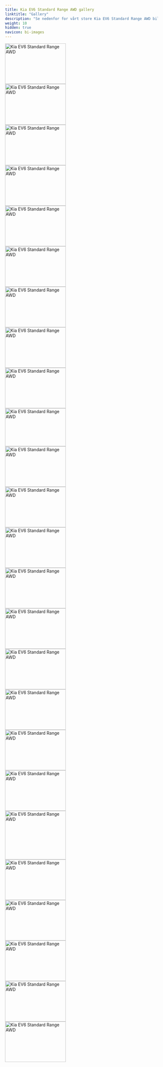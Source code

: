 ```yaml
---
title: Kia EV6 Standard Range AWD gallery
linktitle: "Gallery"
description: "Se nedenfor for vårt store Kia EV6 Standard Range AWD bildegalleri. Klikk på bildene for høyoppløselige versjoner."
weight: 10
hidden: true
navicon: bi-images
---
```

<!-- markdownlint-disable MD033 -->
<div class="row" id ="my-gallery">
<div class="pswp-grid-item col-12 col-md-6 col-lg-4">
<a href="https://media.evkx.net/multimedia/models/kia/ev6/ev6_standard_range_awd/charging_1.jpg"
data-pswp-src="https://media.evkx.net/multimedia/models/kia/ev6/ev6_standard_range_awd/charging_1.jpg"
data-pswp-width="3000"
data-pswp-height="2000" 
target="_blank">
<img src="https://media.evkx.net/multimedia/models/kia/ev6/ev6_standard_range_awd/charging_1_xst.jpg" alt="Kia EV6 Standard Range AWD" width="200px" height="133px" />
</a>
</div>
<div class="pswp-grid-item col-12 col-md-6 col-lg-4">
<a href="https://media.evkx.net/multimedia/models/kia/ev6/ev6_standard_range_awd/exterior_1.jpg"
data-pswp-src="https://media.evkx.net/multimedia/models/kia/ev6/ev6_standard_range_awd/exterior_1.jpg"
data-pswp-width="3000"
data-pswp-height="2017" 
target="_blank">
<img src="https://media.evkx.net/multimedia/models/kia/ev6/ev6_standard_range_awd/exterior_1_xst.jpg" alt="Kia EV6 Standard Range AWD" width="200px" height="134px" />
</a>
</div>
<div class="pswp-grid-item col-12 col-md-6 col-lg-4">
<a href="https://media.evkx.net/multimedia/models/kia/ev6/ev6_standard_range_awd/exterior_2.jpg"
data-pswp-src="https://media.evkx.net/multimedia/models/kia/ev6/ev6_standard_range_awd/exterior_2.jpg"
data-pswp-width="3000"
data-pswp-height="2000" 
target="_blank">
<img src="https://media.evkx.net/multimedia/models/kia/ev6/ev6_standard_range_awd/exterior_2_xst.jpg" alt="Kia EV6 Standard Range AWD" width="200px" height="133px" />
</a>
</div>
<div class="pswp-grid-item col-12 col-md-6 col-lg-4">
<a href="https://media.evkx.net/multimedia/models/kia/ev6/ev6_standard_range_awd/exterior_3.jpg"
data-pswp-src="https://media.evkx.net/multimedia/models/kia/ev6/ev6_standard_range_awd/exterior_3.jpg"
data-pswp-width="3000"
data-pswp-height="1999" 
target="_blank">
<img src="https://media.evkx.net/multimedia/models/kia/ev6/ev6_standard_range_awd/exterior_3_xst.jpg" alt="Kia EV6 Standard Range AWD" width="200px" height="133px" />
</a>
</div>
<div class="pswp-grid-item col-12 col-md-6 col-lg-4">
<a href="https://media.evkx.net/multimedia/models/kia/ev6/ev6_standard_range_awd/exterior_4.jpg"
data-pswp-src="https://media.evkx.net/multimedia/models/kia/ev6/ev6_standard_range_awd/exterior_4.jpg"
data-pswp-width="3000"
data-pswp-height="1999" 
target="_blank">
<img src="https://media.evkx.net/multimedia/models/kia/ev6/ev6_standard_range_awd/exterior_4_xst.jpg" alt="Kia EV6 Standard Range AWD" width="200px" height="133px" />
</a>
</div>
<div class="pswp-grid-item col-12 col-md-6 col-lg-4">
<a href="https://media.evkx.net/multimedia/models/kia/ev6/ev6_standard_range_awd/frontseats_1.jpg"
data-pswp-src="https://media.evkx.net/multimedia/models/kia/ev6/ev6_standard_range_awd/frontseats_1.jpg"
data-pswp-width="3000"
data-pswp-height="1999" 
target="_blank">
<img src="https://media.evkx.net/multimedia/models/kia/ev6/ev6_standard_range_awd/frontseats_1_xst.jpg" alt="Kia EV6 Standard Range AWD" width="200px" height="133px" />
</a>
</div>
<div class="pswp-grid-item col-12 col-md-6 col-lg-4">
<a href="https://media.evkx.net/multimedia/models/kia/ev6/ev6_standard_range_awd/headlights_1.jpg"
data-pswp-src="https://media.evkx.net/multimedia/models/kia/ev6/ev6_standard_range_awd/headlights_1.jpg"
data-pswp-width="3000"
data-pswp-height="2000" 
target="_blank">
<img src="https://media.evkx.net/multimedia/models/kia/ev6/ev6_standard_range_awd/headlights_1_xst.jpg" alt="Kia EV6 Standard Range AWD" width="200px" height="133px" />
</a>
</div>
<div class="pswp-grid-item col-12 col-md-6 col-lg-4">
<a href="https://media.evkx.net/multimedia/models/kia/ev6/ev6_standard_range_awd/headupdisplay_1.jpg"
data-pswp-src="https://media.evkx.net/multimedia/models/kia/ev6/ev6_standard_range_awd/headupdisplay_1.jpg"
data-pswp-width="3000"
data-pswp-height="2000" 
target="_blank">
<img src="https://media.evkx.net/multimedia/models/kia/ev6/ev6_standard_range_awd/headupdisplay_1_xst.jpg" alt="Kia EV6 Standard Range AWD" width="200px" height="133px" />
</a>
</div>
<div class="pswp-grid-item col-12 col-md-6 col-lg-4">
<a href="https://media.evkx.net/multimedia/models/kia/ev6/ev6_standard_range_awd/interior_1.jpg"
data-pswp-src="https://media.evkx.net/multimedia/models/kia/ev6/ev6_standard_range_awd/interior_1.jpg"
data-pswp-width="3000"
data-pswp-height="2000" 
target="_blank">
<img src="https://media.evkx.net/multimedia/models/kia/ev6/ev6_standard_range_awd/interior_1_xst.jpg" alt="Kia EV6 Standard Range AWD" width="200px" height="133px" />
</a>
</div>
<div class="pswp-grid-item col-12 col-md-6 col-lg-4">
<a href="https://media.evkx.net/multimedia/models/kia/ev6/ev6_standard_range_awd/interior_2.jpg"
data-pswp-src="https://media.evkx.net/multimedia/models/kia/ev6/ev6_standard_range_awd/interior_2.jpg"
data-pswp-width="3000"
data-pswp-height="1875" 
target="_blank">
<img src="https://media.evkx.net/multimedia/models/kia/ev6/ev6_standard_range_awd/interior_2_xst.jpg" alt="Kia EV6 Standard Range AWD" width="200px" height="125px" />
</a>
</div>
<div class="pswp-grid-item col-12 col-md-6 col-lg-4">
<a href="https://media.evkx.net/multimedia/models/kia/ev6/ev6_standard_range_awd/interior_3.jpg"
data-pswp-src="https://media.evkx.net/multimedia/models/kia/ev6/ev6_standard_range_awd/interior_3.jpg"
data-pswp-width="3000"
data-pswp-height="1997" 
target="_blank">
<img src="https://media.evkx.net/multimedia/models/kia/ev6/ev6_standard_range_awd/interior_3_xst.jpg" alt="Kia EV6 Standard Range AWD" width="200px" height="133px" />
</a>
</div>
<div class="pswp-grid-item col-12 col-md-6 col-lg-4">
<a href="https://media.evkx.net/multimedia/models/kia/ev6/ev6_standard_range_awd/interior_4.jpg"
data-pswp-src="https://media.evkx.net/multimedia/models/kia/ev6/ev6_standard_range_awd/interior_4.jpg"
data-pswp-width="3000"
data-pswp-height="2000" 
target="_blank">
<img src="https://media.evkx.net/multimedia/models/kia/ev6/ev6_standard_range_awd/interior_4_xst.jpg" alt="Kia EV6 Standard Range AWD" width="200px" height="133px" />
</a>
</div>
<div class="pswp-grid-item col-12 col-md-6 col-lg-4">
<a href="https://media.evkx.net/multimedia/models/kia/ev6/ev6_standard_range_awd/main_1.jpg"
data-pswp-src="https://media.evkx.net/multimedia/models/kia/ev6/ev6_standard_range_awd/main_1.jpg"
data-pswp-width="3000"
data-pswp-height="2000" 
target="_blank">
<img src="https://media.evkx.net/multimedia/models/kia/ev6/ev6_standard_range_awd/main_1_xst.jpg" alt="Kia EV6 Standard Range AWD" width="200px" height="133px" />
</a>
</div>
<div class="pswp-grid-item col-12 col-md-6 col-lg-4">
<a href="https://media.evkx.net/multimedia/models/kia/ev6/ev6_standard_range_awd/rearlights_1.jpg"
data-pswp-src="https://media.evkx.net/multimedia/models/kia/ev6/ev6_standard_range_awd/rearlights_1.jpg"
data-pswp-width="3000"
data-pswp-height="2000" 
target="_blank">
<img src="https://media.evkx.net/multimedia/models/kia/ev6/ev6_standard_range_awd/rearlights_1_xst.jpg" alt="Kia EV6 Standard Range AWD" width="200px" height="133px" />
</a>
</div>
<div class="pswp-grid-item col-12 col-md-6 col-lg-4">
<a href="https://media.evkx.net/multimedia/models/kia/ev6/ev6_standard_range_awd/rearlights_2.jpg"
data-pswp-src="https://media.evkx.net/multimedia/models/kia/ev6/ev6_standard_range_awd/rearlights_2.jpg"
data-pswp-width="3000"
data-pswp-height="2000" 
target="_blank">
<img src="https://media.evkx.net/multimedia/models/kia/ev6/ev6_standard_range_awd/rearlights_2_xst.jpg" alt="Kia EV6 Standard Range AWD" width="200px" height="133px" />
</a>
</div>
<div class="pswp-grid-item col-12 col-md-6 col-lg-4">
<a href="https://media.evkx.net/multimedia/models/kia/ev6/ev6_standard_range_awd/roof_1.jpg"
data-pswp-src="https://media.evkx.net/multimedia/models/kia/ev6/ev6_standard_range_awd/roof_1.jpg"
data-pswp-width="3000"
data-pswp-height="2000" 
target="_blank">
<img src="https://media.evkx.net/multimedia/models/kia/ev6/ev6_standard_range_awd/roof_1_xst.jpg" alt="Kia EV6 Standard Range AWD" width="200px" height="133px" />
</a>
</div>
<div class="pswp-grid-item col-12 col-md-6 col-lg-4">
<a href="https://media.evkx.net/multimedia/models/kia/ev6/ev6_standard_range_awd/screens_1.jpg"
data-pswp-src="https://media.evkx.net/multimedia/models/kia/ev6/ev6_standard_range_awd/screens_1.jpg"
data-pswp-width="3000"
data-pswp-height="2003" 
target="_blank">
<img src="https://media.evkx.net/multimedia/models/kia/ev6/ev6_standard_range_awd/screens_1_xst.jpg" alt="Kia EV6 Standard Range AWD" width="200px" height="133px" />
</a>
</div>
<div class="pswp-grid-item col-12 col-md-6 col-lg-4">
<a href="https://media.evkx.net/multimedia/models/kia/ev6/ev6_standard_range_awd/screens_2.jpg"
data-pswp-src="https://media.evkx.net/multimedia/models/kia/ev6/ev6_standard_range_awd/screens_2.jpg"
data-pswp-width="3000"
data-pswp-height="2000" 
target="_blank">
<img src="https://media.evkx.net/multimedia/models/kia/ev6/ev6_standard_range_awd/screens_2_xst.jpg" alt="Kia EV6 Standard Range AWD" width="200px" height="133px" />
</a>
</div>
<div class="pswp-grid-item col-12 col-md-6 col-lg-4">
<a href="https://media.evkx.net/multimedia/models/kia/ev6/ev6_standard_range_awd/screens_3.jpg"
data-pswp-src="https://media.evkx.net/multimedia/models/kia/ev6/ev6_standard_range_awd/screens_3.jpg"
data-pswp-width="3000"
data-pswp-height="1999" 
target="_blank">
<img src="https://media.evkx.net/multimedia/models/kia/ev6/ev6_standard_range_awd/screens_3_xst.jpg" alt="Kia EV6 Standard Range AWD" width="200px" height="133px" />
</a>
</div>
<div class="pswp-grid-item col-12 col-md-6 col-lg-4">
<a href="https://media.evkx.net/multimedia/models/kia/ev6/ev6_standard_range_awd/secondrowseats_1.jpg"
data-pswp-src="https://media.evkx.net/multimedia/models/kia/ev6/ev6_standard_range_awd/secondrowseats_1.jpg"
data-pswp-width="3000"
data-pswp-height="2400" 
target="_blank">
<img src="https://media.evkx.net/multimedia/models/kia/ev6/ev6_standard_range_awd/secondrowseats_1_xst.jpg" alt="Kia EV6 Standard Range AWD" width="200px" height="160px" />
</a>
</div>
<div class="pswp-grid-item col-12 col-md-6 col-lg-4">
<a href="https://media.evkx.net/multimedia/models/kia/ev6/ev6_standard_range_awd/soundsystem_1.jpg"
data-pswp-src="https://media.evkx.net/multimedia/models/kia/ev6/ev6_standard_range_awd/soundsystem_1.jpg"
data-pswp-width="3000"
data-pswp-height="2000" 
target="_blank">
<img src="https://media.evkx.net/multimedia/models/kia/ev6/ev6_standard_range_awd/soundsystem_1_xst.jpg" alt="Kia EV6 Standard Range AWD" width="200px" height="133px" />
</a>
</div>
<div class="pswp-grid-item col-12 col-md-6 col-lg-4">
<a href="https://media.evkx.net/multimedia/models/kia/ev6/ev6_standard_range_awd/trunk_1.jpg"
data-pswp-src="https://media.evkx.net/multimedia/models/kia/ev6/ev6_standard_range_awd/trunk_1.jpg"
data-pswp-width="3000"
data-pswp-height="1999" 
target="_blank">
<img src="https://media.evkx.net/multimedia/models/kia/ev6/ev6_standard_range_awd/trunk_1_xst.jpg" alt="Kia EV6 Standard Range AWD" width="200px" height="133px" />
</a>
</div>
<div class="pswp-grid-item col-12 col-md-6 col-lg-4">
<a href="https://media.evkx.net/multimedia/models/kia/ev6/ev6_standard_range_awd/trunk_2.jpg"
data-pswp-src="https://media.evkx.net/multimedia/models/kia/ev6/ev6_standard_range_awd/trunk_2.jpg"
data-pswp-width="3000"
data-pswp-height="2000" 
target="_blank">
<img src="https://media.evkx.net/multimedia/models/kia/ev6/ev6_standard_range_awd/trunk_2_xst.jpg" alt="Kia EV6 Standard Range AWD" width="200px" height="133px" />
</a>
</div>
<div class="pswp-grid-item col-12 col-md-6 col-lg-4">
<a href="https://media.evkx.net/multimedia/models/kia/ev6/ev6_standard_range_awd/trunk_3.jpg"
data-pswp-src="https://media.evkx.net/multimedia/models/kia/ev6/ev6_standard_range_awd/trunk_3.jpg"
data-pswp-width="3000"
data-pswp-height="2000" 
target="_blank">
<img src="https://media.evkx.net/multimedia/models/kia/ev6/ev6_standard_range_awd/trunk_3_xst.jpg" alt="Kia EV6 Standard Range AWD" width="200px" height="133px" />
</a>
</div>
<div class="pswp-grid-item col-12 col-md-6 col-lg-4">
<a href="https://media.evkx.net/multimedia/models/kia/ev6/ev6_standard_range_awd/trunk_4.jpg"
data-pswp-src="https://media.evkx.net/multimedia/models/kia/ev6/ev6_standard_range_awd/trunk_4.jpg"
data-pswp-width="3000"
data-pswp-height="2000" 
target="_blank">
<img src="https://media.evkx.net/multimedia/models/kia/ev6/ev6_standard_range_awd/trunk_4_xst.jpg" alt="Kia EV6 Standard Range AWD" width="200px" height="133px" />
</a>
</div>
</div>
<script type="module">
  import PhotoSwipeLightbox from '/js/photoswipe-lightbox.esm.js';
    const lightbox = new PhotoSwipeLightbox({
       gallery: '#my-gallery',
        children: 'a',
        pswpModule: () => import('/js/photoswipe.esm.js')
    });
lightbox.init();
</script>
